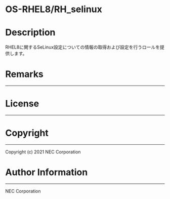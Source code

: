 OS-RHEL8/RH_selinux
=======================================================
# Description
RHEL8に関するSeLinux設定についての情報の取得および設定を行うロールを提供します。

# Remarks
-------

# License
-------

# Copyright
---------
Copyright (c) 2021 NEC Corporation

# Author Information
------------------
NEC Corporation
